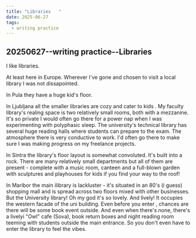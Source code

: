 ```yaml
---
title: "Libraries	"
date: 2025-06-27
tags: 
  - writing practice
---
```

## 20250627--writing practice--Libraries

I like libraries.

At least here in Europe. Wherever I've gone and chosen to
visit a local library I was not dissapointed.

In Pula they have a huge kid's floor.  

In Ljubljana all the smaller libraries are cozy and cater to kids . My faculty
library's realing space is two relatively small rooms, both with a mezzanine.
It's so private I would often go there for a power nap when I was experimenting
with polyphasic sleep. The university's technical library has several huge
reading halls where students can prepare to the exam. The atmosphere there is
very conductive to work. I'd often go there to make sure I was making progress
on my freelance projects. 

In Sintra the library's floor layout is somewhat convoluted. It's built into a
rock. There are many relatively small departments but all of them are present -
complete with a music room, canteen and a full-blown garden with sculptures and
playhouses for kids if you find your way to the roof! 

In Maribor the main ilibrary is lackluster - it's situated
in an 80's (i guess) shopping mall and is spread across two floors mixed with
other businesses. But the University library! Oh my god it's so lovely. And
lively! It occupies the western facade of the uni building. Even before you
enter , chances are there will be some book event outside. And even when there's
none, there's a livelyi "Owl" cafe (Sova), book return boxes and night reading room
teeming with students outside the main entrance. So you don't even have to
enter the library to feel the vibes.
